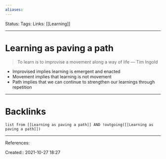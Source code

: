 ```yaml
---
aliases:
---
```

Status: 
Tags: 
Links: [[Learning]]
___

# Learning as paving a path

> To learn is to improvise a movement along a way of life
> &mdash; Tim Ingold

- Improvised implies learning is emergent and enacted
- Movement implies that learning is not movement
- Path implies that we can continue to strengthen our learnings through repetition
___

# Backlinks

```dataview
list from [[Learning as paving a path]] AND !outgoing([[Learning as paving a path]])
```
___
References:

Created:: 2021-10-27 18:27
